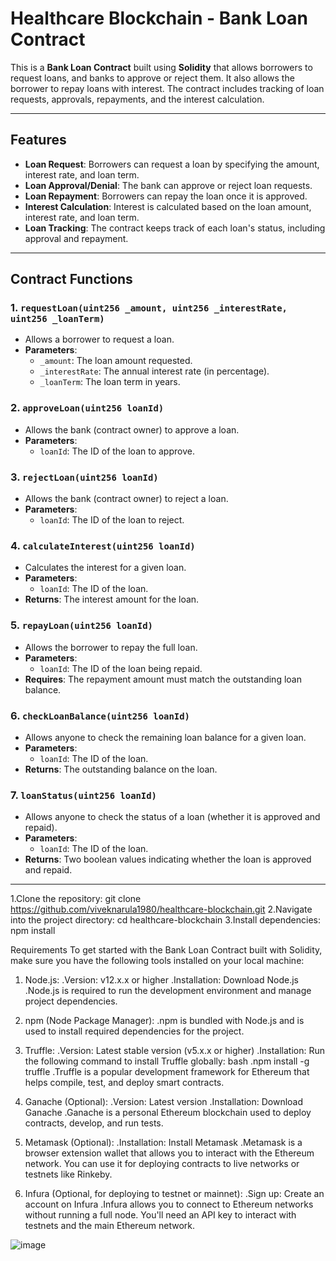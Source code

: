 # Healthcare Blockchain - Bank Loan Contract

This is a  **Bank Loan Contract** built using **Solidity** that allows borrowers to request loans, and banks to approve or reject them. It also allows the borrower to repay loans with interest. The contract includes tracking of loan requests, approvals, repayments, and the interest calculation.

---

## Features

- **Loan Request**: Borrowers can request a loan by specifying the amount, interest rate, and loan term.
- **Loan Approval/Denial**: The bank can approve or reject loan requests.
- **Loan Repayment**: Borrowers can repay the loan once it is approved.
- **Interest Calculation**: Interest is calculated based on the loan amount, interest rate, and loan term.
- **Loan Tracking**: The contract keeps track of each loan's status, including approval and repayment.

---

## Contract Functions

### 1. `requestLoan(uint256 _amount, uint256 _interestRate, uint256 _loanTerm)`
- Allows a borrower to request a loan.
- **Parameters**:
  - `_amount`: The loan amount requested.
  - `_interestRate`: The annual interest rate (in percentage).
  - `_loanTerm`: The loan term in years.

### 2. `approveLoan(uint256 loanId)`
- Allows the bank (contract owner) to approve a loan.
- **Parameters**:
  - `loanId`: The ID of the loan to approve.

### 3. `rejectLoan(uint256 loanId)`
- Allows the bank (contract owner) to reject a loan.
- **Parameters**:
  - `loanId`: The ID of the loan to reject.

### 4. `calculateInterest(uint256 loanId)`
- Calculates the interest for a given loan.
- **Parameters**:
  - `loanId`: The ID of the loan.
- **Returns**: The interest amount for the loan.

### 5. `repayLoan(uint256 loanId)`
- Allows the borrower to repay the full loan.
- **Parameters**:
  - `loanId`: The ID of the loan being repaid.
- **Requires**: The repayment amount must match the outstanding loan balance.

### 6. `checkLoanBalance(uint256 loanId)`
- Allows anyone to check the remaining loan balance for a given loan.
- **Parameters**:
  - `loanId`: The ID of the loan.
- **Returns**: The outstanding balance on the loan.

### 7. `loanStatus(uint256 loanId)`
- Allows anyone to check the status of a loan (whether it is approved and repaid).
- **Parameters**:
  - `loanId`: The ID of the loan.
- **Returns**: Two boolean values indicating whether the loan is approved and repaid.

---

1.Clone the repository:
git clone https://github.com/viveknarula1980/healthcare-blockchain.git
2.Navigate into the project directory:
cd healthcare-blockchain
3.Install dependencies:
npm install



Requirements
To get started with the Bank Loan Contract built with Solidity, make sure you have the following tools installed on your local machine:

1. Node.js:
.Version: v12.x.x or higher
.Installation: Download Node.js
.Node.js is required to run the development environment and manage project dependencies.

3. npm (Node Package Manager):
.npm is bundled with Node.js and is used to install required dependencies for the project.

5. Truffle:
.Version: Latest stable version (v5.x.x or higher)
.Installation: Run the following command to install Truffle globally:
 bash
.npm install -g truffle
.Truffle is a popular development framework for Ethereum that helps compile, test, and deploy smart contracts.

7. Ganache (Optional):
.Version: Latest version
.Installation: Download Ganache
.Ganache is a personal Ethereum blockchain used to deploy contracts, develop, and run tests.

9. Metamask (Optional):
.Installation: Install Metamask
.Metamask is a browser extension wallet that allows you to interact with the Ethereum network. You can use it for deploying contracts to live networks or testnets like Rinkeby.

11. Infura (Optional, for deploying to testnet or mainnet):
.Sign up: Create an account on Infura
.Infura allows you to connect to Ethereum networks without running a full node. You'll need an API key to interact with testnets and the main Ethereum network.



![image](https://github.com/user-attachments/assets/c118314c-a1c3-44f8-8cec-a791720bd1d0)


